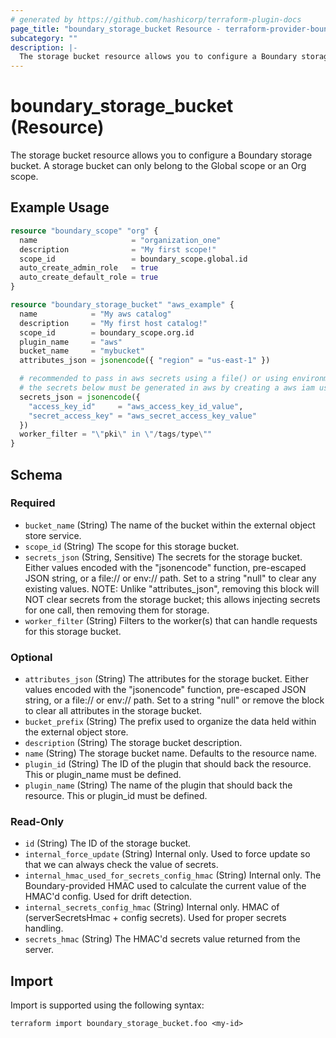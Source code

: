 ```yaml
---
# generated by https://github.com/hashicorp/terraform-plugin-docs
page_title: "boundary_storage_bucket Resource - terraform-provider-boundary"
subcategory: ""
description: |-
  The storage bucket resource allows you to configure a Boundary storage bucket. A storage bucket can only belong to the Global scope or an Org scope.
---
```


# boundary_storage_bucket (Resource)

The storage bucket resource allows you to configure a Boundary storage bucket. A storage bucket can only belong to the Global scope or an Org scope.

## Example Usage

```terraform
resource "boundary_scope" "org" {
  name                     = "organization_one"
  description              = "My first scope!"
  scope_id                 = boundary_scope.global.id
  auto_create_admin_role   = true
  auto_create_default_role = true
}

resource "boundary_storage_bucket" "aws_example" {
  name            = "My aws catalog"
  description     = "My first host catalog!"
  scope_id        = boundary_scope.org.id
  plugin_name     = "aws"
  bucket_name     = "mybucket"
  attributes_json = jsonencode({ "region" = "us-east-1" })

  # recommended to pass in aws secrets using a file() or using environment variables
  # the secrets below must be generated in aws by creating a aws iam user with programmatic access
  secrets_json = jsonencode({
    "access_key_id"     = "aws_access_key_id_value",
    "secret_access_key" = "aws_secret_access_key_value"
  })
  worker_filter = "\"pki\" in \"/tags/type\""
}
```

<!-- schema generated by tfplugindocs -->
## Schema

### Required

- `bucket_name` (String) The name of the bucket within the external object store service.
- `scope_id` (String) The scope for this storage bucket.
- `secrets_json` (String, Sensitive) The secrets for the storage bucket. Either values encoded with the "jsonencode" function, pre-escaped JSON string, or a file:// or env:// path. Set to a string "null" to clear any existing values. NOTE: Unlike "attributes_json", removing this block will NOT clear secrets from the storage bucket; this allows injecting secrets for one call, then removing them for storage.
- `worker_filter` (String) Filters to the worker(s) that can handle requests for this storage bucket.

### Optional

- `attributes_json` (String) The attributes for the storage bucket. Either values encoded with the "jsonencode" function, pre-escaped JSON string, or a file:// or env:// path. Set to a string "null" or remove the block to clear all attributes in the storage bucket.
- `bucket_prefix` (String) The prefix used to organize the data held within the external object store.
- `description` (String) The storage bucket description.
- `name` (String) The storage bucket name. Defaults to the resource name.
- `plugin_id` (String) The ID of the plugin that should back the resource. This or plugin_name must be defined.
- `plugin_name` (String) The name of the plugin that should back the resource. This or plugin_id must be defined.

### Read-Only

- `id` (String) The ID of the storage bucket.
- `internal_force_update` (String) Internal only. Used to force update so that we can always check the value of secrets.
- `internal_hmac_used_for_secrets_config_hmac` (String) Internal only. The Boundary-provided HMAC used to calculate the current value of the HMAC'd config. Used for drift detection.
- `internal_secrets_config_hmac` (String) Internal only. HMAC of (serverSecretsHmac + config secrets). Used for proper secrets handling.
- `secrets_hmac` (String) The HMAC'd secrets value returned from the server.

## Import

Import is supported using the following syntax:

```shell
terraform import boundary_storage_bucket.foo <my-id>
```
